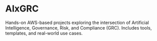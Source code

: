 # AIxGRC
Hands-on AWS-based projects exploring the intersection of Artificial Intelligence, Governance, Risk, and Compliance (GRC). Includes tools, templates, and real-world use cases.
